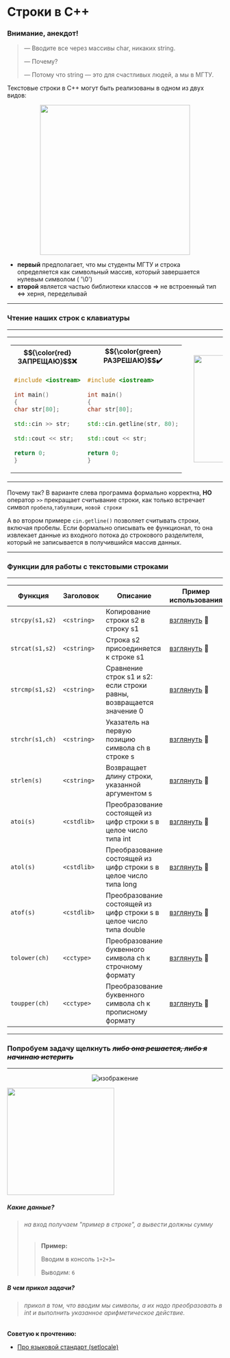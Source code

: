   
# Строки в С++ 

### Внимание, анекдот!

> — Вводите все через массивы char, никаких string.
> 
> — Почему?
> 
> — Потому что string — это для счастливых людей, а мы в МГТУ.



Текстовые строки в С++ могут быть реализованы в одном из двух видов:
<div align="center">
<img src="https://github.com/user-attachments/assets/f060f13c-de09-4393-bc5c-1ae00a717187" width="350px">
</div>

* __первый__ предполагает, что мы студенты МГТУ и строка определяется как символьный массив, который завершается нулевым символом ( '\0')
* __второй__ является частью библиотеки классов => не встроенный тип <=> херня, переделывай

-----
  
### Чтение наших строк с клавиатуры

----
<div>
<table align="center">
  <tr>
    <td>
     <table>
        <tr>
            <th>$${\color{red}ЗАПРЕЩАЮ}$$❌</th>
            <th>$${\color{green}РАЗРЕШАЮ}$$✔️</th>
        </tr>
        <tr>
            <td>
          
```cpp
#include <iostream>
          
int main()
{
char str[80];
          
std::cin >> str;
          
std::cout << str;
          
return 0;
}
```
</td>
     <td>
          
```cpp
#include <iostream>
          
int main()
{
char str[80];
          
std::cin.getline(str, 80);
          
std::cout << str;
          
return 0;
}
```
</td>
        </tr>
      </table>
 </td>
<td style="padding-left: 20px;">
    <img src="https://github.com/user-attachments/assets/22411220-6d0c-4a36-8592-dac9f2a3af45" width="250px">
</td>
</tr> </table>
</div>

Почему так? В варианте слева программа формально корректна, __НО__ оператор `>>` прекращает считывание строки, как только встречает символ `пробела`,`табуляции`, `новой строки`

А во втором примере `cin.getline()` позволяет считывать строки, включая пробелы. Если формально описывать ее функционал, то она извлекает данные из входного потока до строкового разделителя, который не записывается в получившийся массив данных.

----

### Функции для работы с текстовыми строками  
-----

| Функция | Заголовок | Описание | Пример использования |
| ----------- | ----------- | ----------- | ----------- |
| `strcpy(s1,s2)`    | `<cstring>`   | Копирование строки s2 в строку s1  | [взглянуть](https://github.com/Ms1black/cstring-lecture/blob/strcpy/example.cpp) 🔞|
| `strcat(s1,s2)`    | `<cstring>`   | Строка s2 присоединяется к строке s1  | [взглянуть](https://github.com/Ms1black/cstring-lecture/blob/strcat/example.cpp) 🔞|
| `strcmp(s1,s2)`    | `<cstring>`   | Сравнение строк s1 и s2: если строки равны, возвращается значение 0  | [взглянуть](https://github.com/Ms1black/cstring-lecture/blob/strcmp/example.cpp) 🔞|
| `strchr(s1,ch)`    | `<cstring>`   | Указатель на первую позицию символа ch в строке s  | [взглянуть](https://github.com/Ms1black/cstring-lecture/blob/strchr/example.cpp) 🔞|
| `strlen(s)`    | `<cstring>`   | Возвращает длину строки, указанной аргументом s  | [взглянуть](https://github.com/Ms1black/cstring-lecture/blob/strlen/example.cpp) 🔞|
| `atoi(s)`    | `<cstdlib>`   | Преобразование состоящей из цифр строки s в целое число типа int  | [взглянуть](https://github.com/Ms1black/cstring-lecture/blob/atoi/example.cpp) 🔞|
| `atol(s)`    | `<cstdlib>`   | Преобразование состоящей из цифр строки s в целое число типа long  | [взглянуть](https://github.com/Ms1black/cstring-lecture/blob/atol/example.cpp) 🔞|
| `atof(s)`    | `<cstdlib>`   | Преобразование состоящей из цифр строки s в целое число типа double | [взглянуть](https://github.com/Ms1black/cstring-lecture/blob/atof/example.cpp) 🔞|
| `tolower(ch)`    | `<cctype>`   | Преобразование буквенного символа ch к строчному формату  | [взглянуть](https://github.com/Ms1black/cstring-lecture/blob/tolower/example.cpp) 🔞|
| `toupper(ch)`    | `<cctype>`   | Преобразование буквенного символа ch к прописному формату  | [взглянуть](https://github.com/Ms1black/cstring-lecture/blob/toupper/example.cpp) 🔞|

-----

###  Попробуем задачу щелкнуть  *~~либо она решается, либо я начинаю истерить~~*


-----

<div align="center" width="300">
  
![изображение](https://github.com/user-attachments/assets/211fa716-39f7-426d-a405-d5975106aa52)

</div>

 <img src="https://github.com/user-attachments/assets/b437fde5-e0a0-4de6-b168-290dc5ceb5e9" width="250px">


##### Какие данные?
>###### на вход получаем "пример в строке", а вывести должны сумму
>>__Пример:__ 
>>
>>Вводим в консоль `1+2+3=`
>>
>>Выводим: `6`

##### В чем прикол задачи?
>###### прикол в том, что вводим мы символы, а их надо преобразовать в int и выполнить указанное арифметическое действие.

**Советую к прочтению:**

- [Про языковой стандарт (setlocale)](https://learn.microsoft.com/ru-ru/cpp/c-runtime-library/reference/setlocale-wsetlocale?view=msvc-170)
